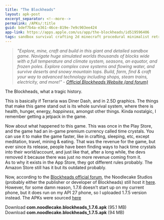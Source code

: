 ```yaml
---
title: "The Blockheads"
layout: apk-post
excerpt_separator: <!--more-->
permalink: /APKs/:title
guid: bdef7b4a-e361-46ce-819e-7e9c903ee424
app-link: https://apps.apple.com/us/app/the-blockheads/id519596406
tags: sandbox survival crafting 2d minecraft procedural minimalist retro 
---
```


> _"Explore, mine, craft and build in this giant and detailed sandbox game. Navigate huge simulated worlds thousands of blocks wide with a full temperature and climate system, seasons, an equator, and frozen poles. Explore complex cave systems and flowing water, and survive deserts and snowy mountain tops. Build, farm, find & craft your way to advanced technology including shops, steam trains, electricity, and more!" - <a href="https://theblockheads.net/" target="_blank">Official Blockheads Website (and forum)</a>_

The Blockheads, what a tragic history.

This is basically if Terraria was Diner Dash, and in 2.5D graphics. The things that make this game stand out is its whole survival system, where there is health, hunger, energy, _happiness_, amongst other things. Kinda nostalgic, I remember getting a jetpack in the game.<!--more-->

Now about what happened to this game. This was once in the Play Store, and the game had an in-game premium currency called time crystals. You can use it to make the game faster, like in crafting, sleeping, etc, except meditation, travel, mining & eating. That was the revenue for the game, but ever since its release, people have been finding ways to hack time crystals into their world/account, and just like that, after a long while, the devs removed it because there was just no more revenue coming from it. <br>As to why it exists in the App Store, they got different rules probably. The Amazon Store still has it but its outdated probably.

Now, according to the [Blockheads official forum](https://theblockheads.net/2018/03/15/1.7-out-now.html), the Noodlecake Studios (probably either the publisher or developer of Blockheads) still host it [here](https://noodlecake.com/wp-content/uploads/2021/02/theblockheads1.7.6.apk). However, for some damn reason, 1.7.6 doesn't start up on my current phone, but it does run on my API 27 phone, so I uploaded 1.7.5 version instead. The APKs were sourced <a href="https://the-blockheads.en.uptodown.com/android" target="_blank">here</a>

<div class="text-center">
    <a class="btn btn-dark btn-block w-100" onclick='apk("com.noodlecake.blockheads_1.7.6.apk")' target="_blank" style="text-decoration: none;"> Download <b>com.noodlecake.blockheads_1.7.6.apk</b> (95.1 MB)</a>
</div>

<div class="text-center">
    <a class="btn btn-dark btn-block w-100" onclick='apk("com.noodlecake.blockheads_1.7.5.apk")' target="_blank" style="text-decoration: none;"> Download <b>com.noodlecake.blockheads_1.7.5.apk</b> (94 MB)</a>
</div>
